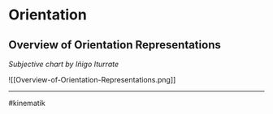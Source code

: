 # Orientation

## Overview of Orientation Representations

*Subjective chart by Iñigo Iturrate*

![[Overview-of-Orientation-Representations.png]]



---
#kinematik 

